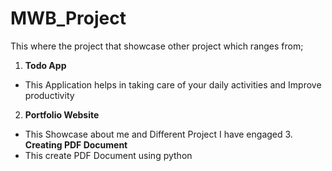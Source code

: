 # MWB_Project
 This where the project that showcase other project which ranges from;
 1. **Todo App**
* This Application helps in taking care of your daily activities and Improve productivity
 2. **Portfolio Website**
* This Showcase about me and Different Project I have engaged
  3. **Creating PDF Document**
* This create PDF Document using python